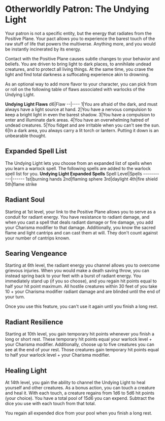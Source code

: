 # Otherworldly Patron: The Undying Light
Your patron is not a specific entity, but the energy that radiates from the Positive Plane. Your pact allows you to experience the barest touch of the raw stuff of life that powers the multiverse. Anything more, and you would be instantly incinerated by its energy.

Contact with the Positive Plane causes subtle changes to your behavior and beliefs. You are driven to bring light to dark places, to annihilate undead creatures, and to protect all living things. At the same time, you crave the light and find total darkness a suffocating experience akin to drowning.

As an optional way to add more flavor to your character, you can pick from or roll on the following table of flaws associated with warlocks of the Undying Light.

**Undying Light Flaws**
d6|Flaw
--|----
1|You are afraid of the dark, and must always have a light source at hand.
2|You have a nervous compulsion to keep a bright light in even the barest shadow.
3|You have a compulsion to enter and illuminate dark areas.
4|You have an overwhelming hatred of undead creatures.
5|You fidget and are irritable when you can't see the sun.
6|In a dark area, you always carry a lit torch or lantern. Putting it down is an unbearable thought.

## Expanded Spell List
The Undying Light lets you choose from an expanded list of spells when you learn a warlock spell. The following spells are added to the warlock spell list for you.
**Undying Light Expanded Spells** 
Spell Level|Spells
-----------|------
1st|burning hands 
2nd|flaming sphere
3rd|daylight
4th|fire shield
5th|flame strike

## Radiant Soul
Starting at 1st level, your link to the Positive Plane allows you to serve as a conduit for radiant energy. You have resistance to radiant damage, and when you cast a spell that deals radiant damage or fire damage, you add your Charisma modifier to that damage. Additionally, you know the sacred flame and light cantrips and can cast them at will. They don't count against your number of cantrips known.

## Searing Vengeance
Starting at 6th level, the radiant energy you channel allows you to overcome grievous injuries. When you would make a death saving throw, you can instead spring back to your feet with a burst of radiant energy. You immediately stand up (if you so choose), and you regain hit points equal to half your hit point maximum. All hostile creatures within 30 feet of you take 10 + your Charisma modifier radiant damage and are blinded until the end of your turn.

Once you use this feature, you can't use it again until you finish a long rest.

## Radiant Resilience
Starting at 10th level, you gain temporary hit points whenever you finish a long or short rest. These temporary hit points equal your warlock level + your Charisma modifier. Additionally, choose up to five creatures you can see at the end of your rest. Those creatures gain temporary hit points equal to half your warlock level + your Charisma modifier.

## Healing Light
At 14th level, you gain the ability to channel the Undying Light to heal yourself and other creatures. As a bonus action, you can touch a creature and heal it. With each touch, a creature regains from 1d6 to 5d6 hit points (your choice). You have a total pool of 15d6 you can expend. Subtract the dice you use with each touch from that total.

You regain all expended dice from your pool when you finish a long rest.